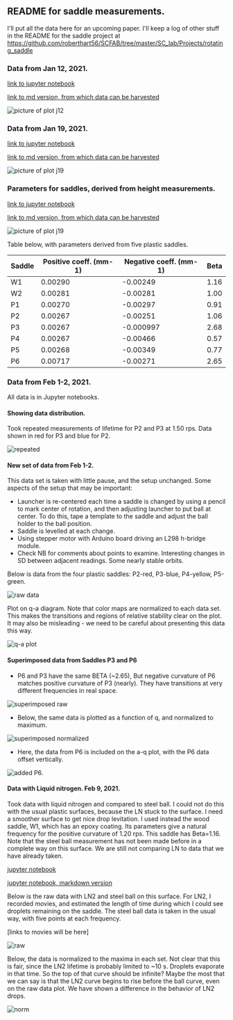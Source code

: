 ## README for saddle measurements.

I'll put all the data here for an upcoming paper.  I'll keep a log of other stuff in the README for the saddle project at https://github.com/roberthart56/SCFAB/tree/master/SC_lab/Projects/rotating_saddle

### Data from Jan 12, 2021.


[link to jupyter notebook](.Saddle_data_Jan_12_2021/Saddle_data_Jan_12_2021.ipynb)

[link to md version, from which data can be harvested](Saddle_data_Jan_12_2021/Saddle_data_Jan_12_2021.md)

![picture of plot j12](./Saddle_data_Jan_12_2021/output_0_0.png)



### Data from Jan 19, 2021.

[link to jupyter notebook](.Saddle_data_Jan_19_2021/Saddle_data_Jan_19_2021.ipynb)

[link to md version, from which data can be harvested](Saddle_data_Jan_19_2021/Saddle_data_Jan_19_2021.md)

![picture of plot j19](./Saddle_data_Jan_19_2021/output_0_0.png)


### Parameters for saddles, derived from height measurements.

[link to jupyter notebook](./Saddle_parameters/Saddle_heights.ipynb)

[link to md version, from which data can be harvested](./Saddle_parameters/Saddle_heights.md)

![picture of plot j19](./Saddle_parameters/output_1_0.png)

Table below, with parameters derived from five plastic saddles.
 
 | Saddle  | Positive coeff. (mm-1) | Negative coeff. (mm-1) | Beta|
| ---|-------------------- |-------------------- |---------- |
| W1 | 0.00290 | -0.00249 | 1.16 |
| W2 | 0.00281 | -0.00281 |  1.00  |
| P1 | 0.00270 | -0.00297|  0.91  |
| P2 | 0.00267 | -0.00251 |  1.06  |
| P3 | 0.00267 | -0.000997 |  2.68  |
| P4 | 0.00267 | -0.00466 |  0.57  |
| P5 | 0.00268 | -0.00349 |  0.77  |
| P6 | 0.00717 |-0.00271 | 2.65   |


### Data from Feb 1-2, 2021.

All data is in Jupyter notebooks.

#### Showing data distribution.

Took repeated measurements of lifetime for P2 and P3 at 1.50 rps.  Data shown in red for P3 and blue for P2.  

![repeated](./repeated_data.png)

#### New set of data from Feb 1-2.

This data set is taken with little pause, and the setup unchanged.  Some aspects of the setup that may be important:

* Launcher is re-centered each time a saddle is changed by using a pencil to mark center of rotation, and then adjusting launcher to put ball at center.  To do this, tape a template to the saddle and adjust the ball holder to the ball position.
* Saddle is levelled at each change.
* Using stepper motor with Arduino board driving an L298 h-bridge module.
* Check NB for comments about points to examine.  Interesting changes in SD between adjacent readings.  Some nearly stable orbits.

Below is data from the four plastic saddles: P2-red, P3-blue, P4-yellow, P5-green.

![raw data](./all_raw_data_Feb02.png)

Plot on q-a diagram.  Note that color maps are normalized to each data set. This makes the transitions and regions of relative stability clear on the plot.  It may also be misleading - we need to be careful about presenting this data this way. 

![q-a plot](./all_data_Feb02.png)

#### Superimposed data from Saddles P3 and P6


* P6 and P3 have the same BETA (~2.65), But negative curvature of P6 matches positive curvature of P3 (nearly).  They have transitions at very different frequencies in real space.

![superimposed raw]( ./P3_P6_together_raw.png)

* Below, the same data is plotted as a function of q, and normalized to maximum.

![superimposed normalized](./P3_P6_together.png)

* Here, the data from P6 is included on the a-q plot, with the P6 data offset vertically.

![added P6](./all_data_plus_p6_Feb02.png).


#### Data with Liquid nitrogen.  Feb 9, 2021.

Took data with liquid nitrogen and compared to steel ball.  I could not do this with the usual plastic surfaces, because the LN stuck to the surface.  I need a smoother surface to get nice drop levitation.  I used instead the wood saddle, W1, which has an epoxy coating.  Its parameters give a natural frequency for the positive curvature of 1.20 rps.  This saddle has Beta=1.16.  Note that the steel ball measurement has not been made before in a complete way on this surface.  We are still not comparing LN to data that we have already taken.

[jupyter notebook](./Saddle_data_Feb_09_2021/Saddle_data_Feb_09_2021.ipynb)

[jupyter notebook, markdown version](./Saddle_data_Feb_09_2021/Saddle_data_Feb_09_2021.md)

Below is the raw data with LN2 and steel ball on this surface.  For LN2, I recorded movies, and estimated the length of time during which I could see droplets remaining on the saddle.  The steel ball data is taken in the usual way, with five points at each frequency.

[links to movies will be here]

![raw](./Saddle_data_Feb_09_2021/Raw_data.png)

Below, the data is normalized to the maxima in each set.  Not clear that this is fair, since the LN2 lifetime is probably limited to ~10 s. Droplets evaporate in that time.  So the top of that curve should be infinite?  Maybe the most that we can say is that the LN2 curve begins to rise before the ball curve, even on the raw data plot.  We have shown a difference in the behavior of LN2 drops.

![norm](./Saddle_data_Feb_09_2021/norm_data.png)

